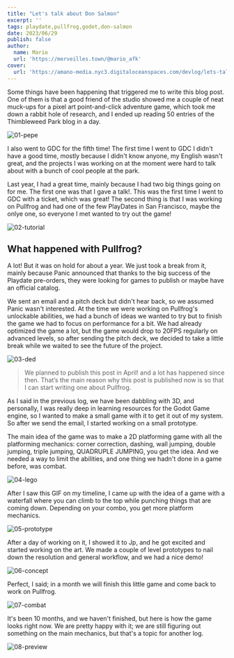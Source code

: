```yaml
---
title: "Let's talk about Don Salmon"
excerpt: ''
tags: playdate,pullfrog,godot,don-salmon
date: 2023/06/29
publish: false
author:
  name: Mario
  url: 'https://merveilles.town/@mario_afk'
cover:
  url: 'https://amano-media.nyc3.digitaloceanspaces.com/devlog/lets-talk-about-don-salmon/08-preview.gif'
---
```


Some things have been happening that triggered me to write this blog post. One of them is that a good friend of the studio showed me a couple of neat muck-ups for a pixel art point-and-click adventure game, which took me down a rabbit hole of research, and I ended up reading 50 entries of the Thimbleweed Park blog in a day.

![01-pepe](https://amano-media.nyc3.digitaloceanspaces.com/devlog/lets-talk-about-don-salmon/01-pepe.jpg)

I also went to GDC for the fifth time! The first time I went to GDC I didn't have a good time, mostly because I didn't know anyone, my English wasn't great, and the projects I was working on at the moment were hard to talk about with a bunch of cool people at the park.

Last year, I had a great time, mainly because I had two big things going on for me. The first one was that I gave a talk!. This was the first time I went to GDC with a ticket, which was great! The second thing is that I was working on Pullfrog and had one of the few PlayDates in San Francisco, maybe the onlye one, so everyone I met wanted to try out the game!

![02-tutorial](https://amano-media.nyc3.digitaloceanspaces.com/devlog/lets-talk-about-don-salmon/02-tutorial.png)

## What happened with Pullfrog?

A lot! But it was on hold for about a year. We just took a break from it, mainly because Panic announced that thanks to the big success of the Playdate pre-orders, they were looking for games to publish or maybe have an official catalog.

We sent an email and a pitch deck but didn't hear back, so we assumed Panic wasn't interested. At the time we were working on Pullfrog's unlockable abilities, we had a bunch of ideas we wanted to try but to finish the game we had to focus on performance for a bit. We had already optimized the game a lot, but the game would drop to 20FPS regularly on advanced levels, so after sending the pitch deck, we decided to take a little break while we waited to see the future of the project.

![03-ded](https://amano-media.nyc3.digitaloceanspaces.com/devlog/lets-talk-about-don-salmon/03-ded.png)

> We planned to publish this post in April! and a lot has happened since then. That’s the main reason why this post is published now is so that I can start writing one about Pullfrog.

As I said in the previous log, we have been dabbling with 3D, and personally, I was really deep in learning resources for the Godot Game engine, so I wanted to make a small game with it to get it out of my system. So after we send the email, I started working on a small prototype.

The main idea of the game was to make a 2D platforming game with all the platforming mechanics: corner correction, dashing, wall jumping, double jumping, triple jumping, QUADRUPLE JUMPING, you get the idea. And we needed a way to limit the abilities, and one thing we hadn't done in a game before, was combat.

![04-lego](https://amano-media.nyc3.digitaloceanspaces.com/devlog/lets-talk-about-don-salmon/04-lego.gif)

After I saw this GIF on my timeline, I came up with the idea of a game with a waterfall where you can climb to the top while punching things that are coming down. Depending on your combo, you get more platform mechanics.

![05-prototype](https://amano-media.nyc3.digitaloceanspaces.com/devlog/lets-talk-about-don-salmon/05-prototype.gif)

After a day of working on it, I showed it to Jp, and he got excited and started working on the art. We made a couple of level prototypes to nail down the resolution and general workflow, and we had a nice demo!

![06-concept](https://amano-media.nyc3.digitaloceanspaces.com/devlog/lets-talk-about-don-salmon/06-concept.png)

Perfect, I said; in a month we will finish this little game and come back to work on Pullfrog.

![07-combat](https://amano-media.nyc3.digitaloceanspaces.com/devlog/lets-talk-about-don-salmon/07-combat.gif)

It's been 10 months, and we haven't finished, but here is how the game looks right now. We are pretty happy with it; we are still figuring out something on the main mechanics, but that's a topic for another log.

![08-preview](https://amano-media.nyc3.digitaloceanspaces.com/devlog/lets-talk-about-don-salmon/08-preview.gif)
